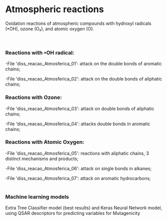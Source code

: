 # Atmospheric reactions
Oxidation reactions of atmospheric compounds with hydroxyl radicals (•OH), ozone (O₃), and atomic oxygen (O).<br/>
<br/>
<br/>

### Reactions with •OH radical:

-File 'diss_reacao_Atmosferica_01': attack on the double bonds of aromatic chains;

-File 'diss_reacao_Atmosferica_02': attack on the double bonds of aliphatic chains;
<br/>

### Reactions with Ozone:

-File 'diss_reacao_Atmosferica_03': attack on double bonds of aliphatic chains;

-File 'diss_reacao_Atmosferica_04': attacks double bonds in aromatic chains;
<br/>

### Reactions with Atomic Oxygen:

-File 'diss_reacao_Atmosferica_05': reactions with aliphatic chains, 3 distinct mechanisms and products;

-File 'diss_reacao_Atmosferica_06': attack on single bonds in alkanes;

-File 'diss_reacao_Atmosferica_07': attack on aromatic hydrocarbons;
<br/>
<br/>
### Machine learning models
Extra Tree Classifier model (best results) and Keras Neural Network model, using QSAR descriptors for predicting variables for Mutagenicity
